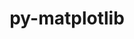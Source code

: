 ---
title: "py-matplotlib"
layout: cache
categories: [package, develop-2023-08-20]
meta: {"versions": ["3.7.2"], "compilers": ["apple-clang@=14.0.0", "gcc@=11.1.0", "gcc@=11.3.0", "gcc@=7.5.0"], "oss": ["ubuntu18.04", "ubuntu20.04", "ubuntu22.04", "ventura"], "platforms": ["darwin", "linux"], "targets": ["aarch64", "ppc64le", "x86_64_v3"], "stacks": ["data-vis-sdk", "e4s", "e4s-power", "ml-darwin-aarch64-mps", "ml-linux-x86_64-cpu", "ml-linux-x86_64-cuda", "radiuss", "root"], "num_specs": 9, "num_specs_by_stack": {"ml-darwin-aarch64-mps": 1, "root": 9, "radiuss": 1, "e4s-power": 1, "data-vis-sdk": 1, "e4s": 3, "ml-linux-x86_64-cpu": 1, "ml-linux-x86_64-cuda": 1}}
spec_details: [{"hash": "uioo33gpkiz6kidgj4z5yovarhklkwl3", "compiler": "apple-clang@=14.0.0", "versions": ["3.7.2"], "os": "ventura", "platform": "darwin", "target": "aarch64", "variants": ["~animation", "backend=macosx", "build_system=python_pip", "~fonts", "~latex", "~movies"], "stacks": ["ml-darwin-aarch64-mps", "root"], "size": "-", "tarball": "https://binaries.spack.io/releases/develop-2023-08-20/build_cache/darwin-ventura-aarch64/apple-clang-14.0.0/py-matplotlib-3.7.2/darwin-ventura-aarch64-apple-clang-14.0.0-py-matplotlib-3.7.2-uioo33gpkiz6kidgj4z5yovarhklkwl3.spack"}, {"hash": "dnndlkoatisdfwqq4qf462mh62xfl6bf", "compiler": "gcc@=7.5.0", "versions": ["3.7.2"], "os": "ubuntu18.04", "platform": "linux", "target": "x86_64_v3", "variants": ["~animation", "backend=agg", "build_system=python_pip", "~fonts", "~latex", "~movies"], "stacks": ["root", "radiuss"], "size": "-", "tarball": "https://binaries.spack.io/releases/develop-2023-08-20/build_cache/linux-ubuntu18.04-x86_64_v3/gcc-7.5.0/py-matplotlib-3.7.2/linux-ubuntu18.04-x86_64_v3-gcc-7.5.0-py-matplotlib-3.7.2-dnndlkoatisdfwqq4qf462mh62xfl6bf.spack"}, {"hash": "l574fhl2bt3b36b7fluppvoax5zv4pp2", "compiler": "gcc@=11.1.0", "versions": ["3.7.2"], "os": "ubuntu20.04", "platform": "linux", "target": "ppc64le", "variants": ["~animation", "backend=agg", "build_system=python_pip", "~fonts", "~latex", "~movies"], "stacks": ["e4s-power", "root"], "size": "-", "tarball": "https://binaries.spack.io/releases/develop-2023-08-20/build_cache/linux-ubuntu20.04-ppc64le/gcc-11.1.0/py-matplotlib-3.7.2/linux-ubuntu20.04-ppc64le-gcc-11.1.0-py-matplotlib-3.7.2-l574fhl2bt3b36b7fluppvoax5zv4pp2.spack"}, {"hash": "r32os6qvljo4snm6zrr3qmdzroykfnky", "compiler": "gcc@=11.1.0", "versions": ["3.7.2"], "os": "ubuntu20.04", "platform": "linux", "target": "x86_64_v3", "variants": ["~animation", "backend=agg", "build_system=python_pip", "~fonts", "~latex", "~movies"], "stacks": ["root", "data-vis-sdk"], "size": "-", "tarball": "https://binaries.spack.io/releases/develop-2023-08-20/build_cache/linux-ubuntu20.04-x86_64_v3/gcc-11.1.0/py-matplotlib-3.7.2/linux-ubuntu20.04-x86_64_v3-gcc-11.1.0-py-matplotlib-3.7.2-r32os6qvljo4snm6zrr3qmdzroykfnky.spack"}, {"hash": "qvuh4r6l5zt3lqhlkams5plihnvgqsfm", "compiler": "gcc@=11.1.0", "versions": ["3.7.2"], "os": "ubuntu20.04", "platform": "linux", "target": "x86_64_v3", "variants": ["~animation", "backend=agg", "build_system=python_pip", "~fonts", "~latex", "~movies"], "stacks": ["root", "e4s"], "size": "-", "tarball": "https://binaries.spack.io/releases/develop-2023-08-20/build_cache/linux-ubuntu20.04-x86_64_v3/gcc-11.1.0/py-matplotlib-3.7.2/linux-ubuntu20.04-x86_64_v3-gcc-11.1.0-py-matplotlib-3.7.2-qvuh4r6l5zt3lqhlkams5plihnvgqsfm.spack"}, {"hash": "krjvhm6rikpbyqhyed4th2hrimimizou", "compiler": "gcc@=11.1.0", "versions": ["3.7.2"], "os": "ubuntu20.04", "platform": "linux", "target": "x86_64_v3", "variants": ["~animation", "backend=agg", "build_system=python_pip", "~fonts", "~latex", "~movies"], "stacks": ["root", "e4s"], "size": "-", "tarball": "https://binaries.spack.io/releases/develop-2023-08-20/build_cache/linux-ubuntu20.04-x86_64_v3/gcc-11.1.0/py-matplotlib-3.7.2/linux-ubuntu20.04-x86_64_v3-gcc-11.1.0-py-matplotlib-3.7.2-krjvhm6rikpbyqhyed4th2hrimimizou.spack"}, {"hash": "stepvvjxaew2iveemwyzlblvj5t7j7st", "compiler": "gcc@=11.1.0", "versions": ["3.7.2"], "os": "ubuntu20.04", "platform": "linux", "target": "x86_64_v3", "variants": ["~animation", "backend=agg", "build_system=python_pip", "~fonts", "~latex", "~movies"], "stacks": ["root", "e4s"], "size": "-", "tarball": "https://binaries.spack.io/releases/develop-2023-08-20/build_cache/linux-ubuntu20.04-x86_64_v3/gcc-11.1.0/py-matplotlib-3.7.2/linux-ubuntu20.04-x86_64_v3-gcc-11.1.0-py-matplotlib-3.7.2-stepvvjxaew2iveemwyzlblvj5t7j7st.spack"}, {"hash": "6uh5hl2jgx3hcw5dqkvgsu5bioah7xmy", "compiler": "gcc@=11.3.0", "versions": ["3.7.2"], "os": "ubuntu22.04", "platform": "linux", "target": "x86_64_v3", "variants": ["~animation", "backend=agg", "build_system=python_pip", "~fonts", "~latex", "~movies"], "stacks": ["ml-linux-x86_64-cpu", "root"], "size": "-", "tarball": "https://binaries.spack.io/releases/develop-2023-08-20/build_cache/linux-ubuntu22.04-x86_64_v3/gcc-11.3.0/py-matplotlib-3.7.2/linux-ubuntu22.04-x86_64_v3-gcc-11.3.0-py-matplotlib-3.7.2-6uh5hl2jgx3hcw5dqkvgsu5bioah7xmy.spack"}, {"hash": "2ajul24yymcle2xedbkpygsp6t34hpmm", "compiler": "gcc@=11.3.0", "versions": ["3.7.2"], "os": "ubuntu22.04", "platform": "linux", "target": "x86_64_v3", "variants": ["~animation", "backend=agg", "build_system=python_pip", "~fonts", "~latex", "~movies"], "stacks": ["ml-linux-x86_64-cuda", "root"], "size": "-", "tarball": "https://binaries.spack.io/releases/develop-2023-08-20/build_cache/linux-ubuntu22.04-x86_64_v3/gcc-11.3.0/py-matplotlib-3.7.2/linux-ubuntu22.04-x86_64_v3-gcc-11.3.0-py-matplotlib-3.7.2-2ajul24yymcle2xedbkpygsp6t34hpmm.spack"}]
---